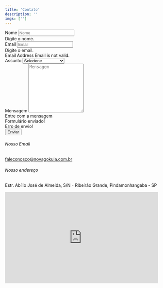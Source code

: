 ```yaml
---
title: 'Contato'
description: ''
imgs: ['']
---
```

<div>
    <section>
        <div class="container">
            <div class="row">
                <div class="col-lg-6 col-12">
                    <div class="container">
                        <form id="contactForm">
                            <div class="mb-3">
                                <label class="form-label" for="name">Nome</label>
                                <input class="form-control" id="name" type="text" placeholder="Nome" data-sb-validations="required" />
                                <div class="invalid-feedback" data-sb-feedback="name:required">Digite o nome.</div>
                            </div>
                            <div class="mb-3">
                                <label class="form-label" for="emailAddress">Email</label>
                                <input class="form-control" id="emailAddress" type="email" placeholder="Email" data-sb-validations="required, email" />
                                <div class="invalid-feedback" data-sb-feedback="emailAddress:required">Digite o email.</div>
                                <div class="invalid-feedback" data-sb-feedback="emailAddress:email">Email Address Email is not valid.</div>
                            </div>
                            <div class="mb-3">
                                <label class="form-label" for="emailAddress">Assunto</label>
                                <select class="form-control" name="ops" id="ops">
                                    <option value="">Selecione</option>
                                    <option value="Visitacao">Visitação dia</option>
                                    <option value="Hospedagem">Hospedagem</option>
                                    <option value="Filosofia">Filosofia</option>
                                    <option value="Grupo de yoga">Grupo de yoga</option>
                                    <option value="Agência de turismo">Agência de turismo</option>
                                    <option value="Foto e filmagem">Foto e filmagem</option>
                                    <option value="doacao">Doações</option>
                                </select>
                            </div>
                            <div class="mb-3">
                                <label class="form-label" for="message">Mensagem</label>
                                <textarea class="form-control" id="message" type="text" placeholder="Mensagem" style="height: 10rem;" data-sb-validations="required"></textarea>
                                <div class="invalid-feedback" data-sb-feedback="message:required">Entre com a mensagem</div>
                            </div>
                            <div class="d-none" id="submitSuccessMessage">
                                <div class="text-center mb-3">Formulário enviado!</div>
                            </div>
                            <div class="d-none" id="submitErrorMessage">
                                <div class="text-center text-danger mb-3">Erro de envio!</div>
                            </div>
                            <div class="d-grid">
                                <button class="btn btn-primary btn-lg" type="submit">Enviar</button>
                            </div>
                    </form>
                </div>
            </div>
            <div class="col-lg-6 col-12 mt-2 ms-auto">
                <div class="row mb-3">
                    <div class="col-12 _border-end contact-info">
                        <h6 class="mb-3">Nosso Email</h6>
                        <a href="mailto:faleconosco@novagokula.com.br" class="custom-link">
                            faleconosco@novagokula.com.br
                            <!-- <i class="bi-arrow-right ms-2"></i> -->
                        </a>
                    </div>
                </div>
                <div class="row">   
                    <div class="col-12 _border-top _border-end  contact-info">
                        <h6 class="mb-3">Nosso endereço</h6>
                        <p class="text-muted">Estr. Abílio José de Almeida, S/N - Ribeirão Grande, Pindamonhangaba - SP</p>
                        <iframe src="https://www.google.com/maps/embed?pb=!1m14!1m8!1m3!1d10386.513998052435!2d-45.46882941330622!3d-22.769403826861133!3m2!1i1024!2i768!4f13.1!3m3!1m2!1s0x94cc8d6e7ee46f0f%3A0xa542f3b15b5b24e8!2sFazenda%20Nova%20Gokula!5e0!3m2!1spt-BR!2sbr!4v1699897715342!5m2!1spt-BR!2sbr" width="100%" height="300" style="border:0;" allowfullscreen="" loading="lazy" referrerpolicy="no-referrer-when-downgrade"></iframe>
                    </div>
                </div>
            </div>
        </div>
    </section>
</div>